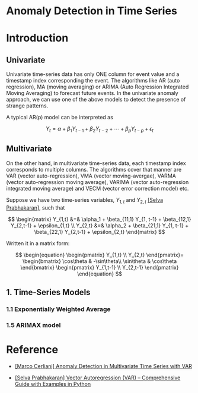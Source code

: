 # Anomaly Detection in Time Series 

# Introduction 

## Univariate 
Univariate time-series data has only ONE column for event value and a timestamp index corresponding the event. The algorithms like AR (auto regression), MA (moving averaging) or ARIMA (Auto Regression Integrated Moving Averaging) to forecast future events. In the univariate anomaly approach, we can use one of the above models to detect the presence of strange patterns.

A typical AR(p) model can be interpreted as 

$$Y_t = \alpha + \beta_1 Y_{t-1} + \beta_2 Y_{t-2} + \cdots + \beta_{p} Y_{t-p} + \epsilon_t$$

## Multivariate

On the other hand, in multivariate time-series data, each timestamp index corresponds to multiple columns. The algorithms cover that manner are VAR (vector auto-regression), VMA (vector moving-avergae), VARMA (vector auto-regression moving average), VARIMA (vector auto-regression integrated moving average) and VECM (vector error correction model) etc.

Suppose we have two time-series variables, $Y_{1,t}$ and $Y_{2,t}$ [[Selva Prabhakaran]][Vector Autoregression (VAR) – Comprehensive Guide with Examples in Python], such that

$$ \begin{matrix} 
  Y_{1,t} &=& \alpha_1 + \beta_{11,1} Y_{1, t-1} + \beta_{12,1} Y_{2,t-1} + \epsilon_{1,t} \\ 
  Y_{2,t} &=& \alpha_2 + \beta_{21,1} Y_{1, t-1} + \beta_{22,1} Y_{2,t-1} + \epsilon_{2,t}
  \end{matrix}
$$

Written it in a matrix form:

$$ \begin{equation} \begin{pmatrix} Y_{1,t} \\ Y_{2,t} \end{pmatrix}=
   \begin{bmatrix}
     \cos\theta & -\sin\theta\\
     \sin\theta & \cos\theta
   \end{bmatrix}
   \begin{pmatrix} Y_{1,t-1} \\ Y_{2,t-1} \end{pmatrix} 
\end{equation}
$$




## 1. Time-Series Models

### 1.1 Exponentially Weighted Average


### 1.5 ARIMAX model




# Reference

* [Anomaly Detection in Multivariate Time Series with VAR]: https://towardsdatascience.com/anomaly-detection-in-multivariate-time-series-with-var-2130f276e5e9
[[Marco Cerliani] Anomaly Detection in Multivariate Time Series with VAR](https://towardsdatascience.com/anomaly-detection-in-multivariate-time-series-with-var-2130f276e5e9)

* [Vector Autoregression (VAR) – Comprehensive Guide with Examples in Python]: https://www.machinelearningplus.com/time-series/vector-autoregression-examples-python/
[[Selva Prabhakaran] Vector Autoregression (VAR) – Comprehensive Guide with Examples in Python](https://www.machinelearningplus.com/time-series/vector-autoregression-examples-python/)
